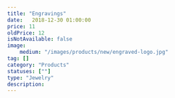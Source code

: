 ```yaml
---
title: "Engravings" 
date:   2018-12-30 01:00:00
price: 11
oldPrice: 12
isNotAvailable: false
image: 
    medium: "/images/products/new/engraved-logo.jpg"
tag: []
category: "Products"
statuses: [""]
type: "Jewelry"
description: 
---
```

